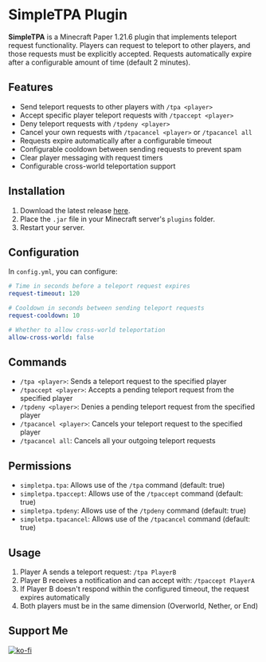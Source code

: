 # SimpleTPA Plugin
**SimpleTPA** is a Minecraft Paper 1.21.6 plugin that implements teleport request functionality. Players can request to teleport to other players, and those requests must be explicitly accepted. Requests automatically expire after a configurable amount of time (default 2 minutes).

## Features
- Send teleport requests to other players with `/tpa <player>`
- Accept specific player teleport requests with `/tpaccept <player>`
- Deny teleport requests with `/tpdeny <player>`
- Cancel your own requests with `/tpacancel <player>` or `/tpacancel all`
- Requests expire automatically after a configurable timeout
- Configurable cooldown between sending requests to prevent spam
- Clear player messaging with request timers
- Configurable cross-world teleportation support

## Installation
1. Download the latest release [here](https://github.com/Jelly-Pudding/simpletpa/releases/latest).
2. Place the `.jar` file in your Minecraft server's `plugins` folder.
3. Restart your server.

## Configuration
In `config.yml`, you can configure:
```yaml
# Time in seconds before a teleport request expires
request-timeout: 120

# Cooldown in seconds between sending teleport requests
request-cooldown: 10

# Whether to allow cross-world teleportation
allow-cross-world: false
```

## Commands
- `/tpa <player>`: Sends a teleport request to the specified player
- `/tpaccept <player>`: Accepts a pending teleport request from the specified player
- `/tpdeny <player>`: Denies a pending teleport request from the specified player  
- `/tpacancel <player>`: Cancels your teleport request to the specified player
- `/tpacancel all`: Cancels all your outgoing teleport requests

## Permissions
- `simpletpa.tpa`: Allows use of the `/tpa` command (default: true)
- `simpletpa.tpaccept`: Allows use of the `/tpaccept` command (default: true)
- `simpletpa.tpdeny`: Allows use of the `/tpdeny` command (default: true)
- `simpletpa.tpacancel`: Allows use of the `/tpacancel` command (default: true)

## Usage
1. Player A sends a teleport request: `/tpa PlayerB`
2. Player B receives a notification and can accept with: `/tpaccept PlayerA`
3. If Player B doesn't respond within the configured timeout, the request expires automatically
4. Both players must be in the same dimension (Overworld, Nether, or End)

## Support Me
[![ko-fi](https://ko-fi.com/img/githubbutton_sm.svg)](https://ko-fi.com/K3K715TC1R)